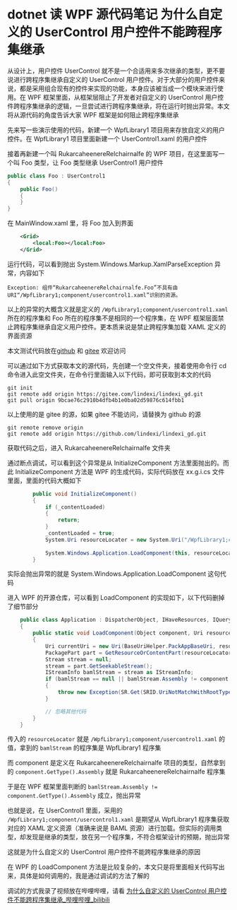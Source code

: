 # dotnet 读 WPF 源代码笔记 为什么自定义的 UserControl 用户控件不能跨程序集继承

从设计上，用户控件 UserControl 就不是一个合适用来多次继承的类型，更不要说进行跨程序集继承自定义的 UserControl 用户控件。对于大部分的用户控件来说，都是采用组合现有的控件来实现的功能，本身应该被当成一个模块来进行使用。在 WPF 框架里面，从框架层阻止了开发者对自定义的 UserControl 用户控件跨程序集继承的逻辑，一旦尝试进行跨程序集继承，将在运行时抛出异常。本文将从源代码的角度告诉大家 WPF 框架是如何阻止跨程序集继承

<!--more-->
<!-- CreateTime:2022/6/27 8:20:53 -->


<!-- 博客 -->
<!-- 标签：WPF，WPF源代码 -->
<!-- 发布 -->

先来写一些演示使用的代码，新建一个 WpfLibrary1 项目用来存放自定义的用户控件。在 WpfLibrary1 项目里面新建一个 UserControl1.xaml 的用户控件

接着再新建一个叫 RukarcaheenereRelchairnalfe 的 WPF 项目，在这里面写一个叫 Foo 类型，让 Foo 类型继承 UserControl1 用户控件

```csharp
public class Foo : UserControl1
{
    public Foo()
    {
    }
}
```

在 MainWindow.xaml 里，将 Foo 加入到界面

```xml
    <Grid>
        <local:Foo></local:Foo>
    </Grid>
```

运行代码，可以看到抛出 System.Windows.Markup.XamlParseException 异常，内容如下

```
Exception: 组件“RukarcaheenereRelchairnalfe.Foo”不具有由 URI“/WpfLibrary1;component/usercontrol1.xaml”识别的资源。
```

以上的异常的大概含义就是定义的 `/WpfLibrary1;component/usercontrol1.xaml` 所在的程序集和 Foo 所在的程序集不是相同的一个程序集，在 WPF 框架层面禁止跨程序集继承自定义用户控件。更本质来说是禁止跨程序集加载 XAML 定义的界面资源

本文测试代码放在[github](https://github.com/lindexi/lindexi_gd/tree/9bcae76c2910b4dfb4b1e0ba02d59876c614fbb1/RukarcaheenereRelchairnalfe) 和 [gitee](https://gitee.com/lindexi/lindexi_gd/tree/9bcae76c2910b4dfb4b1e0ba02d59876c614fbb1/RukarcaheenereRelchairnalfe) 欢迎访问

可以通过如下方式获取本文的源代码，先创建一个空文件夹，接着使用命令行 cd 命令进入此空文件夹，在命令行里面输入以下代码，即可获取到本文的代码

```
git init
git remote add origin https://gitee.com/lindexi/lindexi_gd.git
git pull origin 9bcae76c2910b4dfb4b1e0ba02d59876c614fbb1
```

以上使用的是 gitee 的源，如果 gitee 不能访问，请替换为 github 的源

```
git remote remove origin
git remote add origin https://github.com/lindexi/lindexi_gd.git
```

获取代码之后，进入 RukarcaheenereRelchairnalfe 文件夹

通过断点调试，可以看到这个异常是从 InitializeComponent 方法里面抛出的。而此 InitializeComponent 方法是 WPF 的生成代码，实际代码放在 xx.g.i.cs 文件里面，里面的代码大概如下

```csharp
        public void InitializeComponent() 
        {
            if (_contentLoaded) 
            {
                return;
            }
            _contentLoaded = true;
            System.Uri resourceLocater = new System.Uri("/WpfLibrary1;component/usercontrol1.xaml", System.UriKind.Relative);
            
            System.Windows.Application.LoadComponent(this, resourceLocater);
        }
```

实际会抛出异常的就是 System.Windows.Application.LoadComponent 这句代码

进入 WPF 的开源仓库，可以看到 LoadComponent 的实现如下，以下代码删掉了细节部分

```csharp
    public class Application : DispatcherObject, IHaveResources, IQueryAmbient
    {
        public static void LoadComponent(Object component, Uri resourceLocator)
        {
            Uri currentUri = new Uri(BaseUriHelper.PackAppBaseUri, resourceLocator);
            PackagePart part = GetResourceOrContentPart(resourceLocator);
            Stream stream = null;
            stream = part.GetSeekableStream();
            IStreamInfo bamlStream = stream as IStreamInfo;
            if (bamlStream == null || bamlStream.Assembly != component.GetType().Assembly)
            {
                throw new Exception(SR.Get(SRID.UriNotMatchWithRootType, component.GetType( ), resourceLocator));
            }

            // 忽略其他代码
        }
    }
```

传入的 `resourceLocator` 就是 `/WpfLibrary1;component/usercontrol1.xaml` 的值，拿到的 `bamlStream` 的程序集是 WpfLibrary1 程序集

而 component 是定义在 RukarcaheenereRelchairnalfe 项目的类型，自然拿到的 `component.GetType().Assembly` 就是 RukarcaheenereRelchairnalfe 程序集

于是在 WPF 框架里面判断的 `bamlStream.Assembly != component.GetType().Assembly` 成立，抛出异常

也就是说，在 UserControl1 里面，采用的 `/WpfLibrary1;component/usercontrol1.xaml` 是期望从 WpfLibrary1 程序集获取对应的 XAML 定义资源（准确来说是 BAML 资源）进行加载。但实际的调用类型，却发现是继承的类型，放在另一个程序集，不符合框架设计的预期，抛出异常

这就是为什么自定义的 UserControl 用户控件不能跨程序集继承的原因

在 WPF 的 LoadComponent 方法是比较复杂的，本文只是将里面相关代码写出来，具体是如何调用的，我是通过调试的方法了解的

调试的方式我录了视频放在哔哩哔哩，请看 [为什么自定义的 UserControl 用户控件不能跨程序集继承_哔哩哔哩_bilibili](https://www.bilibili.com/video/BV1D3411u7tf/)